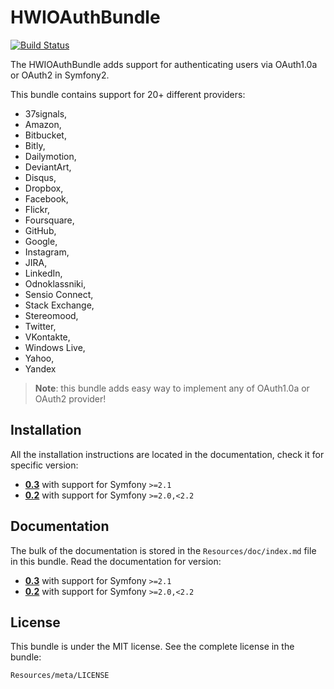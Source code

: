 HWIOAuthBundle
==============

[![Build Status](https://secure.travis-ci.org/hwi/HWIOAuthBundle.png?branch=master)](http://travis-ci.org/hwi/HWIOAuthBundle)

The HWIOAuthBundle adds support for authenticating users via OAuth1.0a or OAuth2 in Symfony2.

This bundle contains support for 20+ different providers:
* 37signals,
* Amazon,
* Bitbucket,
* Bitly,
* Dailymotion,
* DeviantArt,
* Disqus,
* Dropbox,
* Facebook,
* Flickr,
* Foursquare,
* GitHub,
* Google,
* Instagram,
* JIRA,
* LinkedIn,
* Odnoklassniki,
* Sensio Connect,
* Stack Exchange,
* Stereomood,
* Twitter,
* VKontakte,
* Windows Live,
* Yahoo,
* Yandex

> __Note__: this bundle adds easy way to implement any of OAuth1.0a or OAuth2 provider!

Installation
------------

All the installation instructions are located in the documentation, check it for specific
version:

* [__0.3__](https://github.com/hwi/HWIOAuthBundle/blob/master/Resources/doc/1-setting_up_the_bundle.md) with support for Symfony `>=2.1`
* [__0.2__](https://github.com/hwi/HWIOAuthBundle/blob/0.2/Resources/doc/1-setting_up_the_bundle.md) with support for Symfony `>=2.0,<2.2`

Documentation
-------------

The bulk of the documentation is stored in the `Resources/doc/index.md`
file in this bundle. Read the documentation for version:

* [__0.3__](https://github.com/hwi/HWIOAuthBundle/blob/master/Resources/doc/index.md) with support for Symfony `>=2.1`
* [__0.2__](https://github.com/hwi/HWIOAuthBundle/blob/0.2/Resources/doc/index.md) with support for Symfony `>=2.0,<2.2`

License
-------

This bundle is under the MIT license. See the complete license in the bundle:

    Resources/meta/LICENSE
